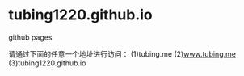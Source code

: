 # tubing1220.github.io
github pages

请通过下面的任意一个地址进行访问：
(1)tubing.me
(2)www.tubing.me
(3)tubing1220.github.io




